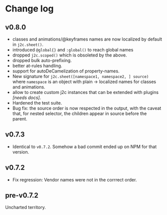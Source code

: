 # Change log

## v0.8.0

- classes and animations/@keyframes names are now localized by default in `j2c.sheet()`.
- introduced `@global{}` and `:global()` to reach global names
- dropped `j2c.scoped()` which is obsoleted by the above.
- dropped bulk auto-prefixing.
- better at-rules handling.
- support for autoDeCamelization of property-names.
- New signature for `j2c.sheet([namespace1, namespace2, ] source)` where `namespace` is an object
with plain -> localized names for classes and animations.
- allow to create custom j2c instances that can be extended with plugins *[needs docs]*.
- Hardened the test suite.
- Bug fix: the source order is now respected in the output, with the caveat that, for nested selector, the children appear in source before the parent.

## v0.7.3

- Identical to `v0.7.2`. Somehow a bad commit ended up on NPM for that version.

## v0.7.2

- Fix regression: Vendor names were not in the corrrect order.

## pre-v0.7.2

Uncharted territory.